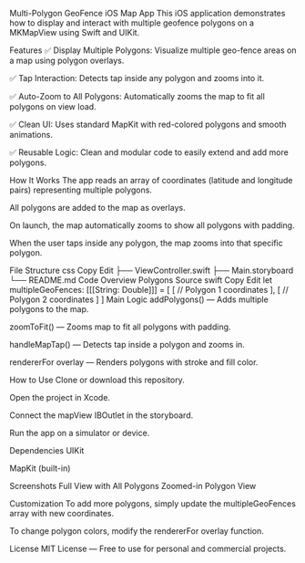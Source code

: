 Multi-Polygon GeoFence iOS Map App
This iOS application demonstrates how to display and interact with multiple geofence polygons on a MKMapView using Swift and UIKit.

Features
✅ Display Multiple Polygons: Visualize multiple geo-fence areas on a map using polygon overlays.

✅ Tap Interaction: Detects tap inside any polygon and zooms into it.

✅ Auto-Zoom to All Polygons: Automatically zooms the map to fit all polygons on view load.

✅ Clean UI: Uses standard MapKit with red-colored polygons and smooth animations.

✅ Reusable Logic: Clean and modular code to easily extend and add more polygons.

How It Works
The app reads an array of coordinates (latitude and longitude pairs) representing multiple polygons.

All polygons are added to the map as overlays.

On launch, the map automatically zooms to show all polygons with padding.

When the user taps inside any polygon, the map zooms into that specific polygon.

File Structure
css
Copy
Edit
├── ViewController.swift
├── Main.storyboard
└── README.md
Code Overview
Polygons Source
swift
Copy
Edit
let multipleGeoFences: [[[String: Double]]] = [
    [ // Polygon 1 coordinates ],
    [ // Polygon 2 coordinates ]
]
Main Logic
addPolygons() — Adds multiple polygons to the map.

zoomToFit() — Zooms map to fit all polygons with padding.

handleMapTap() — Detects tap inside a polygon and zooms in.

rendererFor overlay — Renders polygons with stroke and fill color.

How to Use
Clone or download this repository.

Open the project in Xcode.

Connect the mapView IBOutlet in the storyboard.

Run the app on a simulator or device.

Dependencies
UIKit

MapKit (built-in)

Screenshots
Full View with All Polygons	Zoomed-in Polygon View
	

Customization
To add more polygons, simply update the multipleGeoFences array with new coordinates.

To change polygon colors, modify the rendererFor overlay function.

License
MIT License — Free to use for personal and commercial projects.
